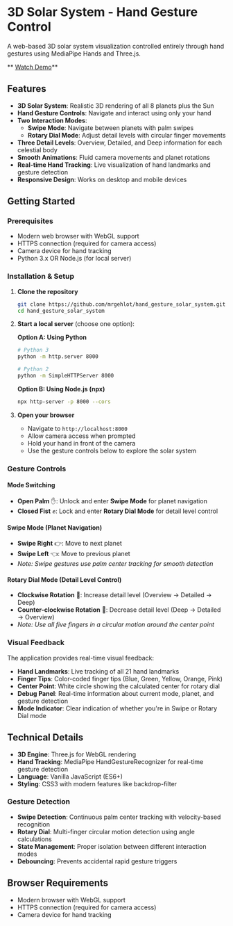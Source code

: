 # 3D Solar System - Hand Gesture Control

A web-based 3D solar system visualization controlled entirely through hand gestures using MediaPipe Hands and Three.js.

** [Watch Demo](https://youtu.be/1E28ZaeKoGE)**

## Features

- **3D Solar System**: Realistic 3D rendering of all 8 planets plus the Sun
- **Hand Gesture Controls**: Navigate and interact using only your hand
- **Two Interaction Modes**: 
  - **Swipe Mode**: Navigate between planets with palm swipes
  - **Rotary Dial Mode**: Adjust detail levels with circular finger movements
- **Three Detail Levels**: Overview, Detailed, and Deep information for each celestial body
- **Smooth Animations**: Fluid camera movements and planet rotations
- **Real-time Hand Tracking**: Live visualization of hand landmarks and gesture detection
- **Responsive Design**: Works on desktop and mobile devices

## Getting Started

### Prerequisites

- Modern web browser with WebGL support
- HTTPS connection (required for camera access)
- Camera device for hand tracking
- Python 3.x OR Node.js (for local server)

### Installation & Setup

1. **Clone the repository**
   ```bash
   git clone https://github.com/mrgehlot/hand_gesture_solar_system.git
   cd hand_gesture_solar_system
   ```

2. **Start a local server** (choose one option):

   **Option A: Using Python**
   ```bash
   # Python 3
   python -m http.server 8000
   
   # Python 2
   python -m SimpleHTTPServer 8000
   ```

   **Option B: Using Node.js (npx)**
   ```bash
   npx http-server -p 8000 --cors
   ```

3. **Open your browser**
   - Navigate to `http://localhost:8000`
   - Allow camera access when prompted
   - Hold your hand in front of the camera
   - Use the gesture controls below to explore the solar system

### Gesture Controls

#### Mode Switching
- **Open Palm** ✋: Unlock and enter **Swipe Mode** for planet navigation
- **Closed Fist** ✊: Lock and enter **Rotary Dial Mode** for detail level control

#### Swipe Mode (Planet Navigation)
- **Swipe Right** 👉: Move to next planet
- **Swipe Left** 👈: Move to previous planet
- *Note: Swipe gestures use palm center tracking for smooth detection*

#### Rotary Dial Mode (Detail Level Control)
- **Clockwise Rotation** 🔄: Increase detail level (Overview → Detailed → Deep)
- **Counter-clockwise Rotation** 🔄: Decrease detail level (Deep → Detailed → Overview)
- *Note: Use all five fingers in a circular motion around the center point*

### Visual Feedback

The application provides real-time visual feedback:
- **Hand Landmarks**: Live tracking of all 21 hand landmarks
- **Finger Tips**: Color-coded finger tips (Blue, Green, Yellow, Orange, Pink)
- **Center Point**: White circle showing the calculated center for rotary dial
- **Debug Panel**: Real-time information about current mode, planet, and gesture detection
- **Mode Indicator**: Clear indication of whether you're in Swipe or Rotary Dial mode

## Technical Details

- **3D Engine**: Three.js for WebGL rendering
- **Hand Tracking**: MediaPipe HandGestureRecognizer for real-time gesture detection
- **Language**: Vanilla JavaScript (ES6+)
- **Styling**: CSS3 with modern features like backdrop-filter

### Gesture Detection
- **Swipe Detection**: Continuous palm center tracking with velocity-based recognition
- **Rotary Dial**: Multi-finger circular motion detection using angle calculations
- **State Management**: Proper isolation between different interaction modes
- **Debouncing**: Prevents accidental rapid gesture triggers

## Browser Requirements

- Modern browser with WebGL support
- HTTPS connection (required for camera access)
- Camera device for hand tracking